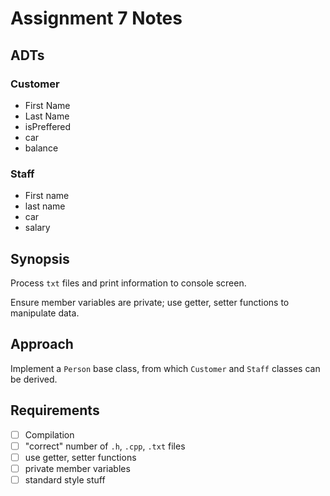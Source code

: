 # Assignment 7 Notes

## ADTs

### Customer

- First Name
- Last Name
- isPreffered
- car
- balance

### Staff

- First name
- last name
- car
- salary

## Synopsis

Process `txt` files and print information to console screen.

Ensure member variables are private; use getter, setter functions to manipulate data.

## Approach

Implement a `Person` base class, from which `Customer` and `Staff` classes can be derived.

## Requirements

- [ ] Compilation
- [ ] "correct" number of `.h`, `.cpp`, `.txt` files
- [ ] use getter, setter functions
- [ ] private member variables
- [ ] standard style stuff